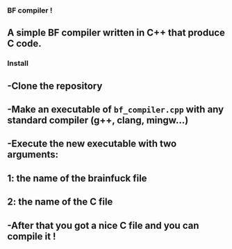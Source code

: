 ### BF compiler !
## A simple BF compiler written in C++ that produce C code. 
### Install
## -Clone the repository
## -Make an executable of `bf_compiler.cpp` with any standard compiler (g++, clang, mingw...)
## -Execute the new executable with two arguments:
##  1: the name of the brainfuck file
##  2: the name of the C file
## -After that you got a nice C file and you can compile it !
